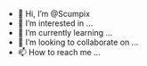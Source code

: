 - 👋 Hi, I’m @Scumpix
- 👀 I’m interested in ...
- 🌱 I’m currently learning ...
- 💞️ I’m looking to collaborate on ...
- 📫 How to reach me ...

<!---
Scumpix/Scumpix is a ✨ special ✨ repository because its `README.md` (this file) appears on your GitHub profile.
You can click the Preview link to take a look at your changes.
--->
